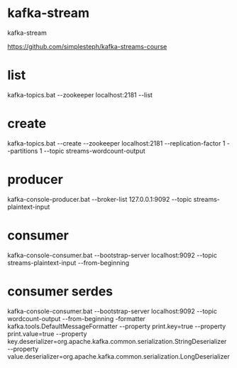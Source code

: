 # kafka-stream
kafka-stream

https://github.com/simplesteph/kafka-streams-course

# list
kafka-topics.bat --zookeeper localhost:2181 --list

# create
kafka-topics.bat --create --zookeeper localhost:2181 --replication-factor 1 --partitions 1 --topic streams-wordcount-output

# producer
kafka-console-producer.bat --broker-list 127.0.0.1:9092 --topic streams-plaintext-input

# consumer
kafka-console-consumer.bat --bootstrap-server localhost:9092 --topic streams-plaintext-input --from-beginning

# consumer serdes
kafka-console-consumer.bat --bootstrap-server localhost:9092 --topic wordcount-output --from-beginning -formatter kafka.tools.DefaultMessageFormatter --property print.key=true --property print.value=true --property key.deserializer=org.apache.kafka.common.serialization.StringDeserializer  --property value.deserializer=org.apache.kafka.common.serialization.LongDeserializer

